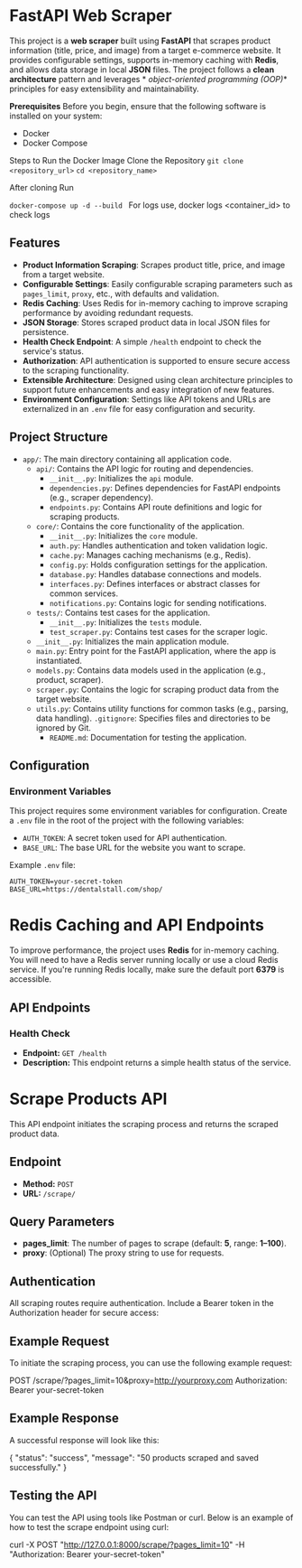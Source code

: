 # FastAPI Web Scraper

This project is a **web scraper** built using **FastAPI** that scrapes product information (title, price, and image)
from a target e-commerce website. It provides configurable settings, supports in-memory caching with **Redis**, and
allows data storage in local **JSON** files. The project follows a **clean architecture** pattern and leverages *
*object-oriented programming (OOP)** principles for easy extensibility and maintainability.


**Prerequisites**
Before you begin, ensure that the following software is installed on your system:
* Docker 
* Docker Compose

Steps to Run the Docker Image
Clone the Repository
`git clone <repository_url>`
`cd <repository_name>`

After cloning Run

`docker-compose up -d --build
`
For logs use, docker logs <container_id> to check logs


## Features

- **Product Information Scraping**: Scrapes product title, price, and image from a target website.
- **Configurable Settings**: Easily configurable scraping parameters such as `pages_limit`, `proxy`, etc., with defaults
  and validation.
- **Redis Caching**: Uses Redis for in-memory caching to improve scraping performance by avoiding redundant requests.
- **JSON Storage**: Stores scraped product data in local JSON files for persistence.
- **Health Check Endpoint**: A simple `/health` endpoint to check the service's status.
- **Authorization**: API authentication is supported to ensure secure access to the scraping functionality.
- **Extensible Architecture**: Designed using clean architecture principles to support future enhancements and easy
  integration of new features.
- **Environment Configuration**: Settings like API tokens and URLs are externalized in an `.env` file for easy
  configuration and security.

## Project Structure

- `app/`: The main directory containing all application code.
    - `api/`: Contains the API logic for routing and dependencies.
        - `__init__.py`: Initializes the `api` module.
        - `dependencies.py`: Defines dependencies for FastAPI endpoints (e.g., scraper dependency).
        - `endpoints.py`: Contains API route definitions and logic for scraping products.
    - `core/`: Contains the core functionality of the application.
        - `__init__.py`: Initializes the `core` module.
        - `auth.py`: Handles authentication and token validation logic.
        - `cache.py`: Manages caching mechanisms (e.g., Redis).
        - `config.py`: Holds configuration settings for the application.
        - `database.py`: Handles database connections and models.
        - `interfaces.py`: Defines interfaces or abstract classes for common services.
        - `notifications.py`: Contains logic for sending notifications.
    - `tests/`: Contains test cases for the application.
        - `__init__.py`: Initializes the `tests` module.
        - `test_scraper.py`: Contains test cases for the scraper logic.
    - `__init__.py`: Initializes the main application module.
    - `main.py`: Entry point for the FastAPI application, where the app is instantiated.
    - `models.py`: Contains data models used in the application (e.g., product, scraper).
    - `scraper.py`: Contains the logic for scraping product data from the target website.
    - `utils.py`: Contains utility functions for common tasks (e.g., parsing, data handling).
      `.gitignore`: Specifies files and directories to be ignored by Git.
        - `README.md`: Documentation for testing the application.

## Configuration

### Environment Variables

This project requires some environment variables for configuration. Create a `.env` file in the root of the project with
the following variables:

- `AUTH_TOKEN`: A secret token used for API authentication.
- `BASE_URL`: The base URL for the website you want to scrape.

Example `.env` file:

```env
AUTH_TOKEN=your-secret-token
BASE_URL=https://dentalstall.com/shop/
```

# Redis Caching and API Endpoints

To improve performance, the project uses **Redis** for in-memory caching. You will need to have a Redis server running
locally or use a cloud Redis service. If you're running Redis locally, make sure the default port **6379** is
accessible.

## API Endpoints

### Health Check

- **Endpoint:** `GET /health`
- **Description:** This endpoint returns a simple health status of the service.

# Scrape Products API

This API endpoint initiates the scraping process and returns the scraped product data.

## Endpoint

- **Method:** `POST`
- **URL:** `/scrape/`

## Query Parameters

- **pages_limit**: The number of pages to scrape (default: **5**, range: **1–100**).
- **proxy**: (Optional) The proxy string to use for requests.

## Authentication

All scraping routes require authentication. Include a Bearer token in the Authorization header for secure access:

## Example Request

To initiate the scraping process, you can use the following example request:

POST /scrape/?pages_limit=10&proxy=http://yourproxy.com Authorization: Bearer your-secret-token

## Example Response

A successful response will look like this:

{
"status": "success",
"message": "50 products scraped and saved successfully."
}

## Testing the API

You can test the API using tools like Postman or curl. Below is an example of how to test the scrape endpoint using
curl:

curl -X POST "http://127.0.0.1:8000/scrape/?pages_limit=10" -H "Authorization: Bearer your-secret-token"





